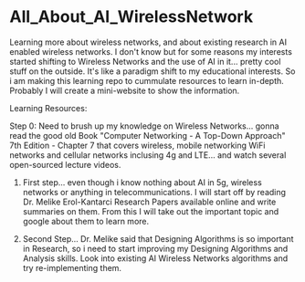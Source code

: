 # All_About_AI_WirelessNetwork
Learning more about wireless networks, and about existing research in AI enabled wireless networks. I don't know but for some reasons my interests started  shifting to Wireless Networks and the use of AI in it... pretty cool stuff on the outside. It's like a paradigm shift to my educational interests.  So i am making this learning repo to cummulate resources to learn in-depth. Probably I will create a mini-website to show the information. 

Learning Resources:

Step 0: Need to brush up my knowledge on Wireless Networks... gonna read the good old Book "Computer Networking - A Top-Down Approach" 7th Edition - Chapter 7 that covers wireless, mobile networking WiFi networks and cellular networks inclusing 4g and LTE... and watch several open-sourced lecture videos. 

1. First step... even though i know nothing about AI in 5g, wireless networks or anything in telecommunications. I will start off by reading Dr. Melike Erol-Kantarci Research Papers available online and write summaries on them. From this I will take out the important topic and google about them to learn more. 

2. Second Step... Dr. Melike said that Designing Algorithms is so important in Research, so i need to start improving my Designing  Algorithms and Analysis skills. Look into existing AI Wireless Networks algorithms and try re-implementing them. 
